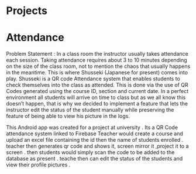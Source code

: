 # Projects
# Attendance

Problem Statement :
In a class room the instructor usually takes attendance each session.
Taking attendance requires about 3 to 10 minutes depending on the size of the class room, not to mention the chaos that usually happens in the meantime.
This is where Shusseki (Japanese for present) comes into play.
Shusseki is a QR code Attendance system that enables students to check themselves into the class as attended.
This is done via the use of QR Codes generated using the course ID, section and current date.
In a perfect environment all students will arrive on time to class but as we all know this doesn’t happen, that is why we decided to implement a feature that lets the instructor edit the status of the student manually while preserving the feature of being able to view his picture in the logs.


This Android app was created for a project at university . Its a QR Code attendance system linked to Firebase 
Teacher would create a course and upload an excel file containing the id then the name of students enrolled .
teacher then generates qr code and shows it, screen mirror it ,project it to a screen .
then students would simply scan the code to be added to the database as present .
teache then can edit the status of the students and view their profile pictures .
